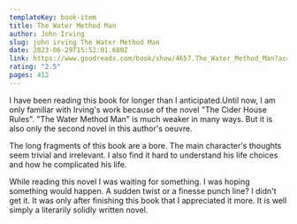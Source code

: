```yaml
---
templateKey: book-item
title: The Water Method Man
author: John Irving
slug: john irving The Water Method Man
date: 2023-06-29T15:52:01.680Z
link: https://www.goodreads.com/book/show/4657.The_Water_Method_Man?ac=1&from_search=true&qid=XaWhl9aoWn&rank=1
rating: "2.5"
pages: 412
---
```

I have been reading this book for longer than I anticipated.Until now, I am only familiar with Irving's work because of the novel "The Cider House Rules". "The Water Method Man" is much weaker in many ways. But it is also only the second novel in this author's oeuvre.
 

The long fragments of this book are a bore. The main character's thoughts seem trivial and irrelevant. I also find it hard to understand his life choices and how he complicated his life.



While reading this novel I was waiting for something. I was hoping something would happen. A sudden twist or a finesse punch line? I didn't get it. It was only after finishing this book that I appreciated it more. It is well simply a literarily solidly written novel.